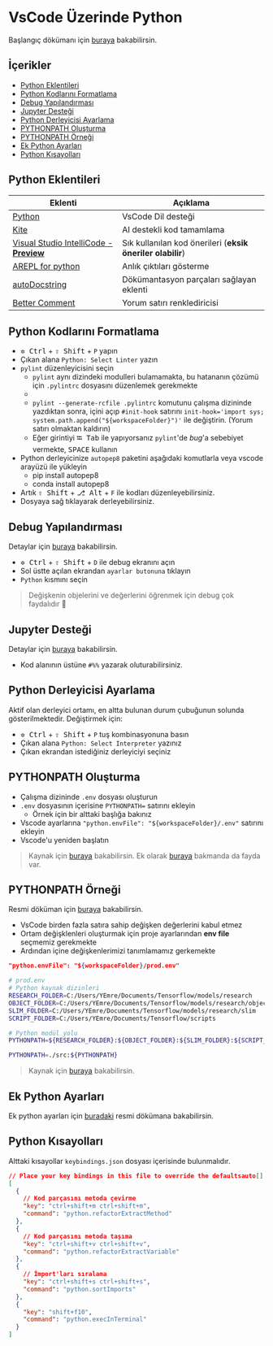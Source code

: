 # VsCode Üzerinde Python <!-- omit in toc -->

Başlangıç dökümanı için [buraya](https://code.visualstudio.com/docs/python/python-tutorial) bakabilirsin.

## İçerikler <!-- omit in toc -->

- [Python Eklentileri](#Python-Eklentileri)
- [Python Kodlarını Formatlama](#Python-Kodlar%C4%B1n%C4%B1-Formatlama)
- [Debug Yapılandırması](#Debug-Yap%C4%B1land%C4%B1rmas%C4%B1)
- [Jupyter Desteği](#Jupyter-Deste%C4%9Fi)
- [Python Derleyicisi Ayarlama](#Python-Derleyicisi-Ayarlama)
- [PYTHONPATH Oluşturma](#PYTHONPATH-Olu%C5%9Fturma)
- [PYTHONPATH Örneği](#PYTHONPATH-%C3%96rne%C4%9Fi)
- [Ek Python Ayarları](#Ek-Python-Ayarlar%C4%B1)
- [Python Kısayolları](#Python-K%C4%B1sayollar%C4%B1)

## Python Eklentileri

| Eklenti                                                                               | Açıklama                                                   |
| ------------------------------------------------------------------------------------- | ---------------------------------------------------------- |
| [Python][python ext]                                                                  | VsCode Dil desteği                                         |
| [Kite][kite]                                                                          | AI destekli kod tamamlama                                  |
| [Visual Studio IntelliCode - **Preview**][vsintellicode]                              | Sık kullanılan kod önerileri (**eksik öneriler olabilir**) |
| [AREPL for python](https://marketplace.visualstudio.com/items?itemName=almenon.arepl) | Anlık çıktıları gösterme                                   |
| [autoDocstring][autdocstring]                                                         | Dökümantasyon parçaları sağlayan eklenti                   |
| [Better Comment][bettercomment]                                                       | Yorum satırı renklediricisi                                |

## Python Kodlarını Formatlama

- <kbd>✲ Ctrl</kbd> + <kbd>⇧ Shift</kbd> + `P` yapın
- Çıkan alana `Python: Select Linter` yazın
- `pylint` düzenleyicisini seçin
  - `pylint` aynı dizindeki modulleri bulamamakta, bu hatananın çözümü için `.pylintrc` dosyasını düzenlemek gerekmekte
  - <!-- TODO echolu koda çevir -->
  - `pylint --generate-rcfile .pylintrc` komutunu çalışma dizininde yazdıktan sonra, içini açıp `#init-hook` satırını `init-hook='import sys; system.path.append("${workspaceFolder}")'` ile değiştirin. (Yorum satırı olmaktan kaldırın)
  - Eğer girintiyi <kbd>⭾ Tab</kbd> ile yapıyorsanız `pylint`'de _bug_'a sebebiyet vermekte, <kbd>SPACE</kbd> kullanın
- Python derleyicinize `autopep8` paketini aşağıdaki komutlarla veya vscode arayüzü ile yükleyin
  - pip install autopep8
  - conda install autopep8
- Artık <kbd>⇧ Shift</kbd> + <kbd>⎇ Alt</kbd> + `F` ile kodları düzenleyebilirsiniz.
- Dosyaya sağ tıklayarak derleyebilirsiniz.

## Debug Yapılandırması

Detaylar için [buraya](https://code.visualstudio.com/docs/python/debugging) bakabilirsin.

- <kbd>✲ Ctrl</kbd> + <kbd>⇧ Shift</kbd> + `D` ile debug ekranını açın
- Sol üstte açılan ekrandan `ayarlar butonuna` tıklayın
- `Python` kısmını seçin

> Değişkenin objelerini ve değerlerini öğrenmek için debug çok faydalıdır 🌟

## Jupyter Desteği

Detaylar için [buraya](https://code.visualstudio.com/docs/python/jupyter-support) bakabilirsin.

- Kod alanının üstüne `#%%` yazarak oluturabilirsiniz.

## Python Derleyicisi Ayarlama

Aktif olan derleyici ortamı, en altta bulunan durum çubuğunun solunda gösterilmektedir. Değiştirmek için:

- <kbd>✲ Ctrl</kbd> + <kbd>⇧ Shift</kbd> + `P` tuş kombinasyonuna basın
- Çıkan alana `Python: Select Interpreter` yazınız
- Çıkan ekrandan istediğiniz derleyiciyi seçiniz

## PYTHONPATH Oluşturma

- Çalışma dizininde `.env` dosyası oluşturun
- `.env` dosyasının içerisine `PYTHONPATH=` satırını ekleyin
  - Örnek için bir alttaki başlığa bakınız
- Vscode ayarlarına `"python.envFile": "${workspaceFolder}/.env"` satırını ekleyin
- Vscode'u yeniden başlatın

> Kaynak için [buraya](https://github.com/Microsoft/vscode-python/issues/3840#issuecomment-463789294) bakabilirsin. Ek olarak [buraya](https://stackoverflow.com/a/54083402/9770490) bakmanda da fayda var.

## PYTHONPATH Örneği

Resmi döküman için [buraya](https://code.visualstudio.com/docs/python/environments#_environment-variable-definitions-file) bakabilirsin.

- VsCode birden fazla satıra sahip değişken değerlerini kabul etmez
- Ortam değişklenleri oluşturmak için proje ayarlarından **env file** seçmemiz gerekmekte
- Ardından içine değişkenlerimizi tanımlamamız gerkemekte

```json
"python.envFile": "${workspaceFolder}/prod.env"
```

```sh
# prod.env
# Python kaynak dizinleri
RESEARCH_FOLDER=C:/Users/YEmre/Documents/Tensorflow/models/research
OBJECT_FOLDER=C:/Users/YEmre/Documents/Tensorflow/models/research/object_detection
SLIM_FOLDER=C:/Users/YEmre/Documents/Tensorflow/models/research/slim
SCRIPT_FOLDER=C:/Users/YEmre/Documents/Tensorflow/scripts

# Python modül yolu
PYTHONPATH=${RESEARCH_FOLDER}:${OBJECT_FOLDER}:${SLIM_FOLDER}:${SCRIPT_FOLDER}
```

```sh
PYTHONPATH=./src:${PYTHONPATH}
```

> Kaynak için [buraya](https://code.visualstudio.com/docs/python/environments#_use-of-the-pythonpath-variable) bakabilirsin.

## Ek Python Ayarları

Ek python ayarları için [buradaki](https://code.visualstudio.com/docs/python/settings-reference) resmi dökümana bakabilirsin.

## Python Kısayolları

Alttaki kısayollar `keybindings.json` dosyası içerisinde bulunmalıdır.

```json
// Place your key bindings in this file to override the defaultsauto[]
[
  {
    // Kod parçasını metoda çevirme
    "key": "ctrl+shift+m ctrl+shift+m",
    "command": "python.refactorExtractMethod"
  },
  {
    // Kod parçasını metoda taşıma
    "key": "ctrl+shift+v ctrl+shift+v",
    "command": "python.refactorExtractVariable"
  },
  {
    // İmport'ları sıralama
    "key": "ctrl+shift+s ctrl+shift+s",
    "command": "python.sortImports"
  },
  {
    "key": "shift+f10",
    "command": "python.execInTerminal"
  }
]
```

<!-- ## Harici Bağlantılar -->

[python ext]: https://marketplace.visualstudio.com/items?itemName=ms-python.python
[vsintellicode]: https://marketplace.visualstudio.com/items?itemName=VisualStudioExptTeam.vscodeintellicode
[autdocstring]: https://marketplace.visualstudio.com/items?itemName=njpwerner.autodocstring
[bettercomment]: https://marketplace.visualstudio.com/items?itemName=aaron-bond.better-comment
[kite]: https://marketplace.visualstudio.com/items?itemName=kiteco.kite
